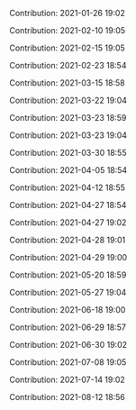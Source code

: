 Contribution: 2021-01-26 19:02

Contribution: 2021-02-10 19:05

Contribution: 2021-02-15 19:05

Contribution: 2021-02-23 18:54

Contribution: 2021-03-15 18:58

Contribution: 2021-03-22 19:04

Contribution: 2021-03-23 18:59

Contribution: 2021-03-23 19:04

Contribution: 2021-03-30 18:55

Contribution: 2021-04-05 18:54

Contribution: 2021-04-12 18:55

Contribution: 2021-04-27 18:54

Contribution: 2021-04-27 19:02

Contribution: 2021-04-28 19:01

Contribution: 2021-04-29 19:00

Contribution: 2021-05-20 18:59

Contribution: 2021-05-27 19:04

Contribution: 2021-06-18 19:00

Contribution: 2021-06-29 18:57

Contribution: 2021-06-30 19:02

Contribution: 2021-07-08 19:05

Contribution: 2021-07-14 19:02

Contribution: 2021-08-12 18:56


